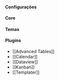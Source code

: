 

#### Configurações

#### Core


#### Temas


#### Plugins
- [[Advanced Tables]]
- [[Calendar]]
- [[Dataview]]
- [[Kanban]]
- [[Templater]]

